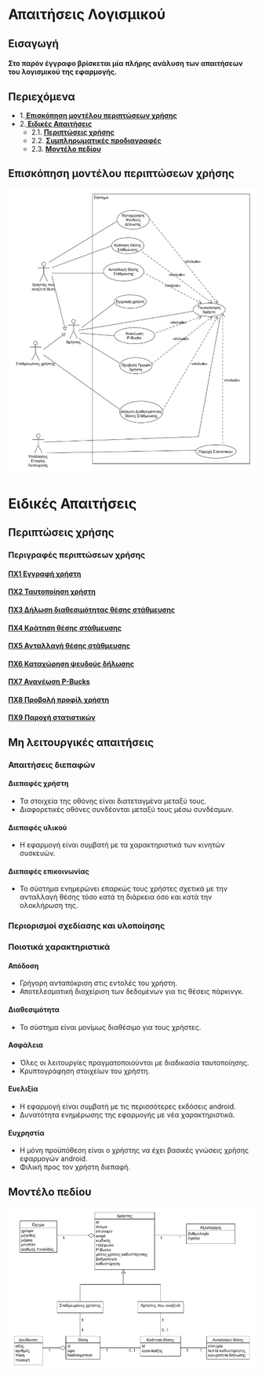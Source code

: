 
# Απαιτήσεις Λογισμικού

## Εισαγωγή

#### Στο παρόν έγγραφο βρίσκεται μία πλήρης ανάλυση των απαιτήσεων του λογισμικού της εφαρμογής.



## Περιεχόμενα

* 1.**[ Επισκόπηση μοντέλου περιπτώσεων χρήσης](#επισκόπηση-μοντέλου-περιπτώσεων-χρήσης)**  
* 2.**[ Ειδικές Απαιτήσεις ](#ειδικές-απαιτήσεις)**  
    * 2.1. **[Περιπτώσεις χρήσης](#περιπτώσεις-χρήσης)**
    * 2.2. **[Συμπληρωματικές προδιαγραφές](#συμπληρωματικές-προδιαγραφές)**
    * 2.3. **[Μοντέλο πεδίου](#μοντέλο-πεδίου)**



## Επισκόπηση μοντέλου περιπτώσεων χρήσης 

![Διάγραμμα περιπτώσεων χρήσης](uml/requirements/use_cases.png)

# Ειδικές Απαιτήσεις 

## Περιπτώσεις χρήσης

### Περιγραφές περιπτώσεων χρήσης 

#### [ΠΧ1 Εγγραφή χρήστη](uml/useCases/uc1-sign-up.md)  
#### [ΠΧ2 Ταυτοποίηση χρήστη](uml/useCases/uc2-user-verification.md)
#### [ΠΧ3 Δήλωση διαθεσιμότητας θέσης στάθμευσης](uml/useCases/uc3-parking-position-declaration.md)
#### [ΠΧ4 Κράτηση θέσης στάθμευσης](uml/useCases/uc4-parking-space-reservetion.md)
#### [ΠΧ5 Ανταλλαγή θέσης στάθμευσης](uml/useCases/uc5-parking-space-exchange.md)
#### [ΠΧ6 Καταχώρηση ψευδούς δήλωσης](uml/useCases/uc6-false-address-declaration.md)
#### [ΠΧ7 Ανανέωση P-Bucks](uml/useCases/uc7-P-Bucks-renewal.md)
#### [ΠΧ8 Προβολή προφίλ χρήστη](uml/useCases/uc8-view-profile.md)
#### [ΠΧ9 Παροχή στατιστικών](uml/useCases/uc9-statistics-allowance.md)


## Μη λειτουργικές απαιτήσεις

### Απαιτήσεις διεπαφών


#### Διεπαφές χρήστη
* Τα στοιχεία της οθόνης είναι διατεταγμένα μεταξύ τους.
* Διαφορετικές οθόνες συνδέονται μεταξύ τους μέσω συνδέσμων.

#### Διεπαφές υλικού
* Η εφαρμογή είναι συμβατή με τα χαρακτηριστικά των κινητών συσκευών.

#### Διεπαφές επικοινωνίας
* Το σύστημα ενημερώνει επαρκώς τους χρήστες σχετικά με την ανταλλαγή θέσης τόσο κατά τη διάρκεια όσο και κατά την ολοκλήρωση της.

### Περιορισμοί σχεδίασης και υλοποίησης

### Ποιοτικά χαρακτηριστικά

#### Απόδοση
* Γρήγορη ανταπόκριση στις εντολές του χρήστη.
* Αποτελεσματική διαχείριση των δεδομένων για τις θέσεις πάρκινγκ.

#### Διαθεσιμότητα
* Το σύστημα είναι μονίμως διαθέσιμο για τους χρήστες.

#### Ασφάλεια
* Όλες οι λειτουργίες πραγματοποιούνται με διαδικασία ταυτοποίησης.
* Κρυπτογράφηση στοιχείων του χρήστη.

#### Ευελιξία
* Η εφαρμογή είναι συμβατή με τις περισσότερες εκδόσεις android.
* Δυνατότητα ενημέρωσης της εφαρμογής με νέα χαρακτηριστικά.

#### Ευχρηστία
* Η μόνη προϋπόθεση είναι ο χρήστης να έχει βασικές γνώσεις χρήσης εφαρμογών android.
* Φιλική προς τον χρήστη διεπαφή.


## Μοντέλο πεδίου 

![Διάγραμμα περιπτώσεων χρήσης](uml/requirements/domain_model.png)






